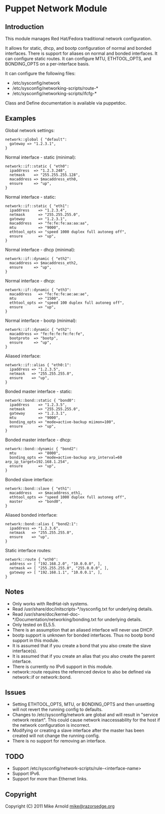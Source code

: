 Puppet Network Module
=====================

Introduction
------------

This module manages Red Hat/Fedora traditional network configuration.

It allows for static, dhcp, and bootp configuration of normal and bonded interfaces.  There is support for aliases on normal and bonded interfaces.  It can configure static routes.  It can configure MTU, ETHTOOL_OPTS, and BONDING_OPTS on a per-interface basis.

It can configure the following files:

* /etc/sysconfig/network
* /etc/sysconfig/networking-scripts/route-*
* /etc/sysconfig/networking-scripts/ifcfg-*

Class and Define documentation is available via puppetdoc.

Examples
--------

Global network settings:

    network::global { "default":
      gateway => "1.2.3.1",
    }

Normal interface - static (minimal):

    network::if::static { "eth0":
      ipaddress  => "1.2.3.248",
      netmask    => "255.255.255.128",
      macaddress => $macaddress_eth0,
      ensure     => "up",
    }

Normal interface - static:

    network::if::static { "eth1":
      ipaddress    => "1.2.3.4",
      netmask      => "255.255.255.0",
      gateway      => "1.2.3.1",
      macaddress   => "fe:fe:fe:aa:aa:aa",
      mtu          => "9000",
      ethtool_opts => "speed 1000 duplex full autoneg off",
      ensure       => "up",
    }

Normal interface - dhcp (minimal):

    network::if::dynamic { "eth2":
      macaddress => $macaddress_eth2,
      ensure     => "up",
    }

Normal interface - dhcp:

    network::if::dynamic { "eth3":
      macaddress   => "fe:fe:fe:ae:ae:ae",
      mtu          => "1500",
      ethtool_opts => "speed 100 duplex full autoneg off",
      ensure       => "up",
    }

Normal interface - bootp (minimal):

    network::if::dynamic { "eth2":
      macaddress => "fe:fe:fe:fe:fe:fe",
      bootproto  => "bootp",
      ensure     => "up",
    }

Aliased interface:

    network::if::alias { "eth0:1":
      ipaddress => "1.2.3.5",
      netmask   => "255.255.255.0",
      ensure    => "up",
    }

Bonded master interface - static:

    network::bond::static { "bond0":
      ipaddress    => "1.2.3.5",
      netmask      => "255.255.255.0",
      gateway      => "1.2.3.1",
      mtu          => "9000",
      bonding_opts => "mode=active-backup miimon=100",
      ensure       => "up",
    }

Bonded master interface - dhcp:

    network::bond::dynamic { "bond2":
      mtu          => "8000",
      bonding_opts => "mode=active-backup arp_interval=60 arp_ip_target=192.168.1.254",
      ensure       => "up",
    }

Bonded slave interface:

    network::bond::slave { "eth1":
      macaddress   => $macaddress_eth1,
      ethtool_opts => "speed 1000 duplex full autoneg off",
      master       => "bond0",
    }

Aliased bonded interface:

    network::bond::alias { "bond2:1":
      ipaddress => "1.2.3.6",
      netmask   => "255.255.255.0",
      ensure    => "up",
    }

Static interface routes:

    network::route { "eth0":
      address => [ "192.168.2.0", "10.0.0.0", ],
      netmask => [ "255.255.255.0", "255.0.0.0", ],
      gateway => [ "192.168.1.1", "10.0.0.1", ],
    }

Notes
-----

* Only works with RedHat-ish systems.
* Read /usr/share/doc/initscripts-*/sysconfig.txt for underlying details.
* Read /usr/share/doc/kernel-doc-*/Documentation/networking/bonding.txt for underlying details.
* Only tested on EL5.5.
* There is an assumption that an aliased interface will never use DHCP.
* bootp support is unknown for bonded interfaces. Thus no bootp bond support in this module.
* It is assumed that if you create a bond that you also create the slave interface(s).
* It is assumed that if you create an alias that you also create the parent interface.
* There is currently no IPv6 support in this module.
* network::route requires the referenced device to also be defined via network::if or network::bond.

Issues
------

* Setting ETHTOOL_OPTS, MTU, or BONDING_OPTS and then unsetting will not revert the running config to defaults.
* Changes to /etc/sysconfig/network are global and will result in "service network restart".  This could cause network inaccessability for the host if the network configuration is incorrect.
* Modifying or creating a slave interface after the master has been created will not change the running config.
* There is no support for removing an interface.

TODO
----

* Support /etc/sysconfig/network-scripts/rule-\<interface-name\>
* Support IPv6.
* Support for more than Ethernet links.

Copyright
---------

Copyright (C) 2011 Mike Arnold <mike@razorsedge.org>

